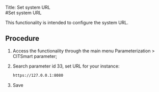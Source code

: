 Title: Set system URL  
#Set system URL  

This functionality is intended to configure the system URL.  

## Procedure  

1. Access the functionality through the main menu Parameterization > CITSmart parameter;  
2. Search parameter id 33, set URL for your instance:
    ``` sh
    https://127.0.0.1:8080
	```

3. Save
